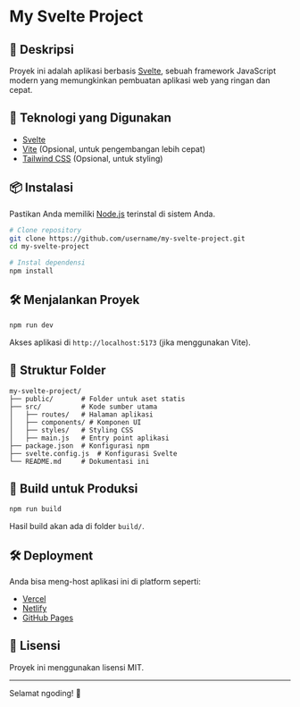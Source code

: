 # My Svelte Project

## 📌 Deskripsi
Proyek ini adalah aplikasi berbasis [Svelte](https://svelte.dev/), sebuah framework JavaScript modern yang memungkinkan pembuatan aplikasi web yang ringan dan cepat.

## 🚀 Teknologi yang Digunakan
- [Svelte](https://svelte.dev/)
- [Vite](https://vitejs.dev/) (Opsional, untuk pengembangan lebih cepat)
- [Tailwind CSS](https://tailwindcss.com/) (Opsional, untuk styling)

## 📦 Instalasi
Pastikan Anda memiliki [Node.js](https://nodejs.org/) terinstal di sistem Anda.

```sh
# Clone repository
git clone https://github.com/username/my-svelte-project.git
cd my-svelte-project

# Instal dependensi
npm install
```

## 🛠️ Menjalankan Proyek
```sh
npm run dev
```
Akses aplikasi di `http://localhost:5173` (jika menggunakan Vite).

## 📜 Struktur Folder
```
my-svelte-project/
├── public/       # Folder untuk aset statis
├── src/          # Kode sumber utama
│   ├── routes/   # Halaman aplikasi
│   ├── components/ # Komponen UI
│   ├── styles/   # Styling CSS
│   ├── main.js   # Entry point aplikasi
├── package.json  # Konfigurasi npm
├── svelte.config.js  # Konfigurasi Svelte
└── README.md     # Dokumentasi ini
```

## 🔧 Build untuk Produksi
```sh
npm run build
```
Hasil build akan ada di folder `build/`.

## 🛠️ Deployment
Anda bisa meng-host aplikasi ini di platform seperti:
- [Vercel](https://vercel.com/)
- [Netlify](https://www.netlify.com/)
- [GitHub Pages](https://pages.github.com/)

## 📌 Lisensi
Proyek ini menggunakan lisensi MIT.

---
Selamat ngoding! 🚀

